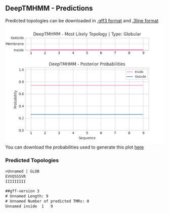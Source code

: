 ## DeepTMHMM - Predictions
Predicted topologies can be downloaded in [.gff3 format](TMRs.gff3) and [.3line format](predicted_topologies.3line)
![picture](plot.png)
You can download the probabilities used to generate this plot [here](Unnamed_probs.csv)
### Predicted Topologies
```
>Unnamed | GLOB
EVVQSSSVR
IIIIIIIII

```


```
##gff-version 3
# Unnamed Length: 9
# Unnamed Number of predicted TMRs: 0
Unnamed	inside	1	9				

```
